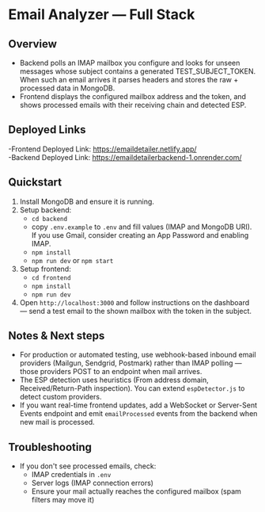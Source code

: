 # Email Analyzer — Full Stack

## Overview

- Backend polls an IMAP mailbox you configure and looks for unseen messages whose subject contains a generated TEST_SUBJECT_TOKEN. When such an email arrives it parses headers and stores the raw + processed data in MongoDB.
- Frontend displays the configured mailbox address and the token, and shows processed emails with their receiving chain and detected ESP.

## Deployed Links

-Frontend Deployed Link: https://emaildetailer.netlify.app/  
-Backend Deployed Link: https://emaildetailerbackend-1.onrender.com/

## Quickstart

1. Install MongoDB and ensure it is running.
2. Setup backend:
   - `cd backend`
   - copy `.env.example` to `.env` and fill values (IMAP and MongoDB URI). If you use Gmail, consider creating an App Password and enabling IMAP.
   - `npm install`
   - `npm run dev` or `npm start`
3. Setup frontend:
   - `cd frontend`
   - `npm install`
   - `npm run dev`
4. Open `http://localhost:3000` and follow instructions on the dashboard — send a test email to the shown mailbox with the token in the subject.

## Notes & Next steps

- For production or automated testing, use webhook-based inbound email providers (Mailgun, Sendgrid, Postmark) rather than IMAP polling — those providers POST to an endpoint when mail arrives.
- The ESP detection uses heuristics (From address domain, Received/Return-Path inspection). You can extend `espDetector.js` to detect custom providers.
- If you want real-time frontend updates, add a WebSocket or Server-Sent Events endpoint and emit `emailProcessed` events from the backend when new mail is processed.

## Troubleshooting

- If you don't see processed emails, check:
  - IMAP credentials in `.env`
  - Server logs (IMAP connection errors)
  - Ensure your mail actually reaches the configured mailbox (spam filters may move it)
